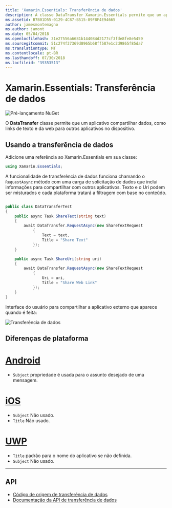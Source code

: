 ```yaml
---
title: 'Xamarin.Essentials: Transferência de dados'
description: A classe DataTransfer Xamarin.Essentials permite que um aplicativo compartilhar dados, como links de texto e da web para outros aplicativos no dispositivo.
ms.assetid: B7B01D55-0129-4C87-B515-89F8F4E94665
author: jamesmontemagno
ms.author: jamont
ms.date: 05/04/2018
ms.openlocfilehash: 31e27556a6681b144084d2177cf3fde8fe8e5459
ms.sourcegitcommit: 51c274f37369d8965b68ff587e1c2d9865f85da7
ms.translationtype: MT
ms.contentlocale: pt-BR
ms.lasthandoff: 07/30/2018
ms.locfileid: "39353513"
---
```

# <a name="xamarinessentials-data-transfer"></a>Xamarin.Essentials: Transferência de dados

![Pré-lançamento NuGet](~/media/shared/pre-release.png)

O **DataTransfer** classe permite que um aplicativo compartilhar dados, como links de texto e da web para outros aplicativos no dispositivo.

## <a name="using-data-transfer"></a>Usando a transferência de dados

Adicione uma referência ao Xamarin.Essentials em sua classe:

```csharp
using Xamarin.Essentials;
```

A funcionalidade de transferência de dados funciona chamando o `RequestAsync` método com uma carga de solicitação de dados que inclui informações para compartilhar com outros aplicativos. Texto e o Uri podem ser misturados e cada plataforma tratará a filtragem com base no conteúdo.

```csharp

public class DataTransferTest
{
    public async Task ShareText(string text)
    {
        await DataTransfer.RequestAsync(new ShareTextRequest
            {
                Text = text,
                Title = "Share Text"
            });
    }

    public async Task ShareUri(string uri)
    {
        await DataTransfer.RequestAsync(new ShareTextRequest
            {
                Uri = uri,
                Title = "Share Web Link"
            });
    }
}
```

Interface do usuário para compartilhar a aplicativo externo que aparece quando é feita:

![Transferência de dados](data-transfer-images/data-transfer.png)

## <a name="platform-differences"></a>Diferenças de plataforma

# <a name="androidtabandroid"></a>[Android](#tab/android)

* `Subject` propriedade é usada para o assunto desejado de uma mensagem.

# <a name="iostabios"></a>[iOS](#tab/ios)

* `Subject` Não usado.
* `Title` Não usado.

# <a name="uwptabuwp"></a>[UWP](#tab/uwp)

* `Title` padrão para o nome do aplicativo se não definida.
* `Subject` Não usado.

-----

## <a name="api"></a>API

- [Código de origem de transferência de dados](https://github.com/xamarin/Essentials/tree/master/Xamarin.Essentials/DataTransfer)
- [Documentação da API de transferência de dados](xref:Xamarin.Essentials.DataTransfer)
